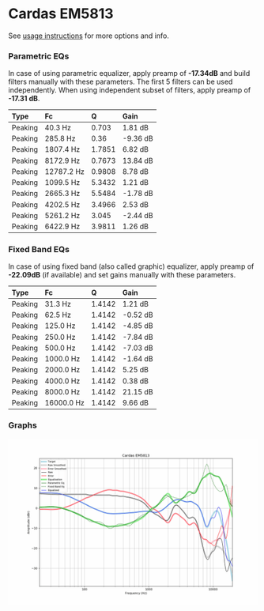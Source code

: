 # Cardas EM5813
See [usage instructions](https://github.com/jaakkopasanen/AutoEq#usage) for more options and info.

### Parametric EQs
In case of using parametric equalizer, apply preamp of **-17.34dB** and build filters manually
with these parameters. The first 5 filters can be used independently.
When using independent subset of filters, apply preamp of **-17.31 dB**.

| Type    | Fc         |      Q | Gain     |
|:--------|:-----------|:-------|:---------|
| Peaking | 40.3 Hz    | 0.703  | 1.81 dB  |
| Peaking | 285.8 Hz   | 0.36   | -9.36 dB |
| Peaking | 1807.4 Hz  | 1.7851 | 6.82 dB  |
| Peaking | 8172.9 Hz  | 0.7673 | 13.84 dB |
| Peaking | 12787.2 Hz | 0.9808 | 8.78 dB  |
| Peaking | 1099.5 Hz  | 5.3432 | 1.21 dB  |
| Peaking | 2665.3 Hz  | 5.5484 | -1.78 dB |
| Peaking | 4202.5 Hz  | 3.4966 | 2.53 dB  |
| Peaking | 5261.2 Hz  | 3.045  | -2.44 dB |
| Peaking | 6422.9 Hz  | 3.9811 | 1.26 dB  |

### Fixed Band EQs
In case of using fixed band (also called graphic) equalizer, apply preamp of **-22.09dB**
(if available) and set gains manually with these parameters.

| Type    | Fc         |      Q | Gain     |
|:--------|:-----------|:-------|:---------|
| Peaking | 31.3 Hz    | 1.4142 | 1.21 dB  |
| Peaking | 62.5 Hz    | 1.4142 | -0.52 dB |
| Peaking | 125.0 Hz   | 1.4142 | -4.85 dB |
| Peaking | 250.0 Hz   | 1.4142 | -7.84 dB |
| Peaking | 500.0 Hz   | 1.4142 | -7.03 dB |
| Peaking | 1000.0 Hz  | 1.4142 | -1.64 dB |
| Peaking | 2000.0 Hz  | 1.4142 | 5.25 dB  |
| Peaking | 4000.0 Hz  | 1.4142 | 0.38 dB  |
| Peaking | 8000.0 Hz  | 1.4142 | 21.15 dB |
| Peaking | 16000.0 Hz | 1.4142 | 9.66 dB  |

### Graphs
![](./Cardas%20EM5813.png)